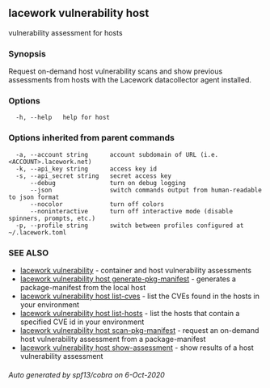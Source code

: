 ## lacework vulnerability host

vulnerability assessment for hosts

### Synopsis

Request on-demand host vulnerability scans and show previous assessments
from hosts with the Lacework datacollector agent installed.


### Options

```
  -h, --help   help for host
```

### Options inherited from parent commands

```
  -a, --account string      account subdomain of URL (i.e. <ACCOUNT>.lacework.net)
  -k, --api_key string      access key id
  -s, --api_secret string   secret access key
      --debug               turn on debug logging
      --json                switch commands output from human-readable to json format
      --nocolor             turn off colors
      --noninteractive      turn off interactive mode (disable spinners, prompts, etc.)
  -p, --profile string      switch between profiles configured at ~/.lacework.toml
```

### SEE ALSO

* [lacework vulnerability](lacework_vulnerability.md)	 - container and host vulnerability assessments
* [lacework vulnerability host generate-pkg-manifest](lacework_vulnerability_host_generate-pkg-manifest.md)	 - generates a package-manifest from the local host
* [lacework vulnerability host list-cves](lacework_vulnerability_host_list-cves.md)	 - list the CVEs found in the hosts in your environment
* [lacework vulnerability host list-hosts](lacework_vulnerability_host_list-hosts.md)	 - list the hosts that contain a specified CVE id in your environment
* [lacework vulnerability host scan-pkg-manifest](lacework_vulnerability_host_scan-pkg-manifest.md)	 - request an on-demand host vulnerability assessment from a package-manifest
* [lacework vulnerability host show-assessment](lacework_vulnerability_host_show-assessment.md)	 - show results of a host vulnerability assessment

###### Auto generated by spf13/cobra on 6-Oct-2020
